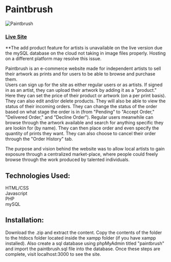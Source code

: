 # Paintbrush

![Paintbrush](https://i.ibb.co/HPPpbkd/1.png)
### [Live Site](http://paintbrush.infinityfreeapp.com)

**The add product feature for artists is unavailable on the live version due the mySQL database on the cloud not taking in image files properly. Hosting on a different platform may resolve this issue. </br>

Paintbrush is an e-commerce website made for independent artists to sell their artwork as prints and for users to be able to browse and purchase them. </br>
Users can sign up for the site as either regular users or as artists. If signed in as an artist, they can upload their artwork by adding it as a "product." Here they
can set the price of their product or artwork (on a per print basis). They can also edit and/or delete products. They will also be able to view the status of their 
incoming orders. They can change the status of the order based on what stage the order is in (from "Pending" to "Accept Order," "Delivered Order," and "Decline Order").
Regular users meanwhile can browse through the artwork available and search for anything specific they are lookin for (by name). They can then place order and even specify
the quantity of prints they want. They can also choose to cancel their order through the "Order History" tab. 

The purpose and vision behind the website was to allow local artists to gain exposure through a centralized market-place, where people could freely browse through the work produced
by talented individuals.

## Technologies Used:
HTML/CSS  </br>
Javascript  </br>
PHP </br>
mySQL </br>

## Installation:

Download the .zip and extract the content. Copy the contents of the folder to the htdocs folder located inside the xampp folder (if you have xampp installed). Also create a
sql database using phpMyAdmin titled "paintbrush" and import the paintbrush.sql file into the database. Once these steps are complete, visit localhost:3000 to see the site.
